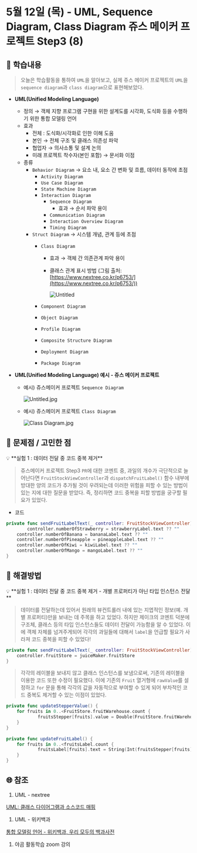 # 5월 12일 (목) - UML, Sequence Diagram, Class Diagram 쥬스 메이커 프로젝트 Step3 (8)

## 🐣 학습내용

> 오늘은 학습활동을 통하여 `UML`을 알아보고, 실제 쥬스 메이커 프로젝트의 `UML`을 `sequence diagram`과 `class diagram`으로 표현해보았다.
> 

- **UML(Unified Modeling Language)**
    - 정의 → 객체 지향 프로그램 구현을 위한 설계도를 시각화, 도식화 등을 수행하기 위한 통합 모델링 언어
    - 효과
        - 전체 : 도식화/시각화로 인한 이해 도움
        - 본인 → 전체 구조 및 클래스 의존성 파악
        - 협업자 → 의사소통 및 설계 논의
        - 미래 프로젝트 착수자(본인 포함) → 문서화 이점
    - 종류
        - `Behavior Diagram` → 요소 내, 요소 간 변화 및 흐름, 데이터 동작에 초점
            - `Activity Diagram`
            - `Use Case Diagram`
            - `State Machine Diagram`
            - `Interaction Diagram`
                - `Sequence Diagram`
                    - 효과 → 순서 파악 용이
                - `Communication Diagram`
                - `Interaction Overview Diagram`
                - `Timing Diagram`
        - `Struct Diagram` → 시스템 개념, 관계 등에 초점
            - `Class Diagram`
                - 효과 → 객체 간 의존관계 파악 용이
                - 클래스 관계 표시 방법 (그림 출처: [https://www.nextree.co.kr/p6753/](https://www.nextree.co.kr/p6753/))
                    
                    ![Untitled](5%E1%84%8B%E1%85%AF%E1%86%AF%2012%E1%84%8B%E1%85%B5%E1%86%AF%20(%E1%84%86%E1%85%A9%E1%86%A8)%20-%20UML,%20Sequence%20Diagram,%20Class%20Di%20e0cefb5479ec4fcfa44874548225cb39/Untitled.png)
                    
            - `Component Diagram`
            - `Object Diagram`
            - `Profile Diagram`
            - `Composite Structure Diagram`
            - `Deployment Diagram`
            - `Package Diagram`

- **UML(Unified Modeling Language) 예시 - 쥬스 메이커 프로젝트**
    - 예시) 쥬스메이커 프로젝트 `Sequence Diagram`
        
        ![Untitled.jpg](5%E1%84%8B%E1%85%AF%E1%86%AF%2012%E1%84%8B%E1%85%B5%E1%86%AF%20(%E1%84%86%E1%85%A9%E1%86%A8)%20-%20UML,%20Sequence%20Diagram,%20Class%20Di%20e0cefb5479ec4fcfa44874548225cb39/Untitled.jpg)
        
    - 예시) 쥬스메이커 프로젝트 `Class Diagram`
        
        ![Class Diagram.jpg](5%E1%84%8B%E1%85%AF%E1%86%AF%2012%E1%84%8B%E1%85%B5%E1%86%AF%20(%E1%84%86%E1%85%A9%E1%86%A8)%20-%20UML,%20Sequence%20Diagram,%20Class%20Di%20e0cefb5479ec4fcfa44874548225cb39/Class_Diagram.jpg)
        

## 🐥 문제점 / 고민한 점

<aside>
💡 **실험 1 : 데이터 전달 중 코드 중복 제거**

</aside>

> 쥬스메이커 프로젝트 Step3 `PR`에 대한 코멘트 중, 과일의 개수가 극단적으로 늘어난다면 `FruitStockViewController`과 `dispatchFruitLabel()` 함수 내부에 방대한 양의 코드가 추가될 것이 우려되는데 이러한 위험을 피할 수 있는 방법이 있는 지에 대한 질문을 받았다. 즉, 정리하면 코드 중복을 피할 방법을 궁구할 필요가 있었다.
> 

- 코드

```swift
private func sendFruitLabelText(_ controller: FruitStockViewController) {
		controller.numberOfStrawberry = strawberryLabel.text ?? ""
    controller.numberOfBanana = bananaLabel.text ?? ""
    controller.numberOfPineapple = pineappleLabel.text ?? ""
    controller.numberOfKiwi = kiwiLabel.text ?? ""
    controller.numberOfMango = mangoLabel.text ?? ""
}
```

## 🐓 해결방법

<aside>
💡 **실험 1 : 데이터 전달 중 코드 중복 제거 - 개별 프로퍼티가 아닌 타입 인스턴스 전달**

</aside>

> 데이터를 전달하는데 있어서 원래의 뷰컨트롤러 내에 있는 지엽적인 정보(예. 개별 프로퍼티)만을 보내는 데 주목을 하고 있었다. 하지만 제이크의 코멘트 덕분에 구조체, 클래스 등의 타입 인스턴스들도 데이터 전달이 가능함을 알 수 있었다. 이에 객체 자체를 넘겨주게되어 각각의 과일들에 대해서 `label`을 언급할 필요가 사라져 코드 중복을 피할 수 있었다!
> 

```swift
private func sendFruitLabelText(_ controller: FruitStockViewController) {
    controller.fruitStore = juiceMaker.fruitStore
}
```

> 각각의 레이블을 보내지 않고 클래스 인스턴스를 보냄으로써, 기존의 레이블을 이용한 코드 또한 수정이 필요했다. 이에 기존의 `Fruit` 열거형에 `rawValue`를 설정하고 `for` 문을 통해 각각의 값을 자동적으로 부여할 수 있게 되어 부차적인 코드 중복도 제거할 수 있는 이점이 있었다.
> 

```swift
private func updateStepperValue() {
    for fruits in 0..<FruitStore.fruitWarehouse.count {
            fruitsStepper[fruits].value = Double(FruitStore.fruitWarehouse[Fruit(rawValue: fruits) ?? Fruit.unknownFruit] ?? 0)
    }
}
    
private func updateFruitLabel() {
    for fruits in 0..<fruitsLabel.count {
            fruitsLabel[fruits].text = String(Int(fruitsStepper[fruits].value))
    }
}
```

## 🌐 참조

1. UML - nextree

[UML: 클래스 다이어그램과 소스코드 매핑](https://www.nextree.co.kr/p6753/)

1. UML - 위키백과

[통합 모델링 언어 - 위키백과, 우리 모두의 백과사전](https://ko.wikipedia.org/wiki/%ED%86%B5%ED%95%A9_%EB%AA%A8%EB%8D%B8%EB%A7%81_%EC%96%B8%EC%96%B4)

1. 야곰 활동학습 zoom 강의
